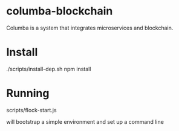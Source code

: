 # columba-blockchain
Columba is a system that integrates microservices and blockchain.

# Install

   ./scripts/install-dep.sh
   npm install

# Running

   scripts/flock-start.js

   will bootstrap a simple environment and set up a command line
